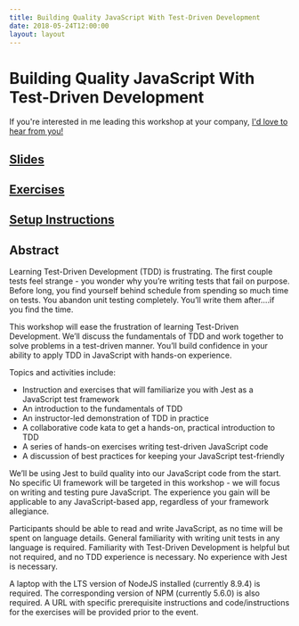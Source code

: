 ```yaml
---
title: Building Quality JavaScript With Test-Driven Development
date: 2018-05-24T12:00:00
layout: layout
---
```


# Building Quality JavaScript With Test-Driven Development

If you're interested in me leading this workshop at your company, [I'd love to hear from you!](mailto:steven.j.hicks+workshops@gmail.com)

## [Slides]()

## [Exercises](https://github.com/pepopowitz/tdd-workshop)

## [Setup Instructions](https://github.com/pepopowitz/tdd-workshop/blob/master/module-0/README.md)

## Abstract

Learning Test-Driven Development (TDD) is frustrating. The first couple tests feel strange - you wonder why you’re writing tests that fail on purpose. Before long, you find yourself behind schedule from spending so much time on tests. You abandon unit testing completely. You’ll write them after….if you find the time.

This workshop will ease the frustration of learning Test-Driven Development. We’ll discuss the fundamentals of TDD and work together to solve problems in a test-driven manner. You’ll build confidence in your ability to apply TDD in JavaScript with hands-on experience.

Topics and activities include:

* Instruction and exercises that will familiarize you with Jest as a JavaScript test framework
* An introduction to the fundamentals of TDD
* An instructor-led demonstration of TDD in practice
* A collaborative code kata to get a hands-on, practical introduction to TDD
* A series of hands-on exercises writing test-driven JavaScript code
* A discussion of best practices for keeping your JavaScript test-friendly

We’ll be using Jest to build quality into our JavaScript code from the start. No specific UI framework will be targeted in this workshop - we will focus on writing and testing pure JavaScript. The experience you gain will be applicable to any JavaScript-based app, regardless of your framework allegiance.

Participants should be able to read and write JavaScript, as no time will be spent on language details. General familiarity with writing unit tests in any language is required. Familiarity with Test-Driven Development is helpful but not required, and no TDD experience is necessary. No experience with Jest is necessary.

A laptop with the LTS version of NodeJS installed (currently 8.9.4) is required. The corresponding version of NPM (currently 5.6.0) is also required. A URL with specific prerequisite instructions and code/instructions for the exercises will be provided prior to the event.
